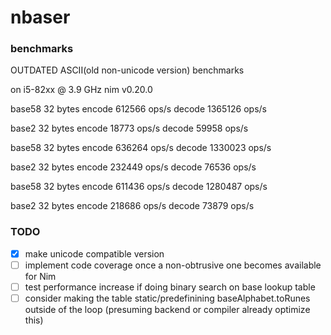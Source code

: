 # nbaser

### benchmarks

OUTDATED ASCII(old non-unicode version) benchmarks

on i5-82xx @ 3.9 GHz
nim v0.20.0

base58 32 bytes
  encode 612566 ops/s
  decode 1365126 ops/s

base2 32 bytes
  encode 18773 ops/s
  decode 59958 ops/s

base58 32 bytes
  encode 636264 ops/s
  decode 1330023 ops/s

base2 32 bytes
  encode 232449 ops/s
  decode 76536 ops/s

base58 32 bytes
  encode 611436 ops/s
  decode 1280487 ops/s

base2 32 bytes
  encode 218686 ops/s
  decode 73879 ops/s

### TODO

- [x] make unicode compatible version
- [ ] implement code coverage once a non-obtrusive one becomes available for Nim
- [ ] test performance increase if doing binary search on base lookup table
- [ ] consider making the table static/predefinining baseAlphabet.toRunes
outside of the loop (presuming backend or compiler already optimize this)

